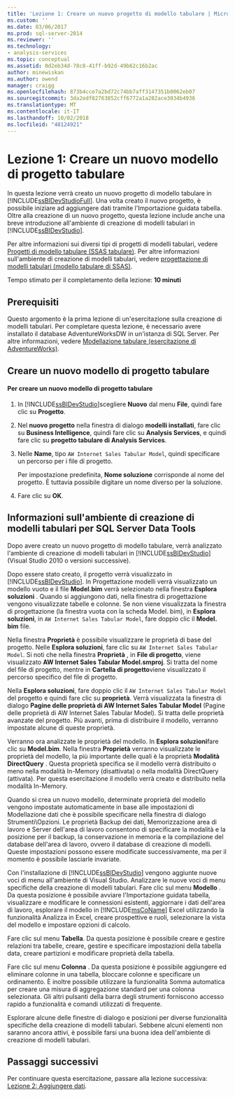 ```yaml
---
title: 'Lezione 1: Creare un nuovo progetto di modello tabulare | Microsoft Docs'
ms.custom: ''
ms.date: 03/06/2017
ms.prod: sql-server-2014
ms.reviewer: ''
ms.technology:
- analysis-services
ms.topic: conceptual
ms.assetid: 0d2eb34d-78c8-41ff-b92d-49b62c16b2ac
author: minewiskan
ms.author: owend
manager: craigg
ms.openlocfilehash: 873b4cce7a2bd72c74bb7aff3147351b0062eb07
ms.sourcegitcommit: 3da2edf82763852cff6772a1a282ace3034b4936
ms.translationtype: MT
ms.contentlocale: it-IT
ms.lasthandoff: 10/02/2018
ms.locfileid: "48124921"
---
```

# <a name="lesson-1-create-a-new-tabular-model-project"></a>Lezione 1: Creare un nuovo modello di progetto tabulare
  In questa lezione verrà creato un nuovo progetto di modello tabulare in [!INCLUDE[ssBIDevStudioFull](../includes/ssbidevstudiofull-md.md)]. Una volta creato il nuovo progetto, è possibile iniziare ad aggiungere dati tramite l'Importazione guidata tabella. Oltre alla creazione di un nuovo progetto, questa lezione include anche una breve introduzione all'ambiente di creazione di modelli tabulari in [!INCLUDE[ssBIDevStudio](../includes/ssbidevstudio-md.md)].  
  
 Per altre informazioni sui diversi tipi di progetti di modelli tabulari, vedere [Progetti di modello tabulare &#40;SSAS tabulare&#41;](tabular-models/tabular-model-projects-ssas-tabular.md). Per altre informazioni sull'ambiente di creazione di modelli tabulari, vedere [progettazione di modelli tabulari &#40;modello tabulare di SSAS&#41;](tabular-model-designer-ssas-tabular.md).  
  
 Tempo stimato per il completamento della lezione: **10 minuti**  
  
## <a name="prerequisites"></a>Prerequisiti  
 Questo argomento è la prima lezione di un'esercitazione sulla creazione di modelli tabulari. Per completare questa lezione, è necessario avere installato il database AdventureWorksDW in un'istanza di SQL Server. Per altre informazioni, vedere [Modellazione tabulare &#40;esercitazione di AdventureWorks&#41;](tabular-modeling-adventure-works-tutorial.md).  
  
## <a name="create-a-new-tabular-model-project"></a>Creare un nuovo modello di progetto tabulare  
  
#### <a name="to-create-a-new-tabular-model-project"></a>Per creare un nuovo modello di progetto tabulare  
  
1.  In [!INCLUDE[ssBIDevStudio](../includes/ssbidevstudio-md.md)]scegliere **Nuovo** dal menu **File**, quindi fare clic su **Progetto**.  
  
2.  Nel **nuovo progetto** nella finestra di dialogo **modelli installati**, fare clic su **Business Intelligence**, quindi fare clic su **Analysis Services**, e quindi fare clic su **progetto tabulare di Analysis Services**.  
  
3.  Nelle **Name**, tipo `AW Internet Sales Tabular Model`, quindi specificare un percorso per i file di progetto.  
  
     Per impostazione predefinita, **Nome soluzione** corrisponde al nome del progetto. È tuttavia possibile digitare un nome diverso per la soluzione.  
  
4.  Fare clic su **OK**.  
  
## <a name="understanding-the-sql-server-data-tools-tabular-model-authoring-environment"></a>Informazioni sull'ambiente di creazione di modelli tabulari per SQL Server Data Tools  
 Dopo avere creato un nuovo progetto di modello tabulare, verrà analizzato l'ambiente di creazione di modelli tabulari in [!INCLUDE[ssBIDevStudio](../includes/ssbidevstudio-md.md)] (Visual Studio 2010 o versioni successive).  
  
 Dopo essere stato creato, il progetto verrà visualizzato in [!INCLUDE[ssBIDevStudio](../includes/ssbidevstudio-md.md)]. In Progettazione modelli verrà visualizzato un modello vuoto e il file **Model.bim** verrà selezionato nella finestra **Esplora soluzioni** . Quando si aggiungono dati, nella finestra di progettazione vengono visualizzate tabelle e colonne. Se non viene visualizzata la finestra di progettazione (la finestra vuota con la scheda Model. bim), in **Esplora soluzioni**, in `AW Internet Sales Tabular Model`, fare doppio clic il **Model. bim** file.  
  
 Nella finestra **Proprietà** è possibile visualizzare le proprietà di base del progetto. Nelle **Esplora soluzioni**, fare clic su `AW Internet Sales Tabular Model`. Si noti che nella finestra **Proprietà** , in **File di progetto**, viene visualizzato **AW Internet Sales Tabular Model.smproj**. Si tratta del nome del file di progetto, mentre in **Cartella di progetto**viene visualizzato il percorso specifico del file di progetto.  
  
 Nella **Esplora soluzioni**, fare doppio clic il `AW Internet Sales Tabular Model` del progetto e quindi fare clic su **proprietà**. Verrà visualizzata la finestra di dialogo **Pagine delle proprietà di AW Internet Sales Tabular Model** (Pagine delle proprietà di AW Internet Sales Tabular Model). Si tratta delle proprietà avanzate del progetto. Più avanti, prima di distribuire il modello, verranno impostate alcune di queste proprietà.  
  
 Verranno ora analizzate le proprietà del modello. In **Esplora soluzioni**fare clic su **Model.bim**. Nella finestra **Proprietà** verranno visualizzate le proprietà del modello, la più importante delle quali è la proprietà **Modalità DirectQuery** . Questa proprietà specifica se il modello verrà distribuito o meno nella modalità In-Memory (disattivata) o nella modalità DirectQuery (attivata). Per questa esercitazione il modello verrà creato e distribuito nella modalità In-Memory.  
  
 Quando si crea un nuovo modello, determinate proprietà del modello vengono impostate automaticamente in base alle impostazioni di Modellazione dati che è possibile specificare nella finestra di dialogo Strumenti\Opzioni. Le proprietà Backup dei dati, Memorizzazione area di lavoro e Server dell'area di lavoro consentono di specificare la modalità e la posizione per il backup, la conservazione in memoria e la compilazione del database dell'area di lavoro, ovvero il database di creazione di modelli. Queste impostazioni possono essere modificate successivamente, ma per il momento è possibile lasciarle invariate.  
  
 Con l'installazione di [!INCLUDE[ssBIDevStudio](../includes/ssbidevstudio-md.md)] vengono aggiunte nuove voci di menu all'ambiente di Visual Studio. Analizzare le nuove voci di menu specifiche della creazione di modelli tabulari. Fare clic sul menu **Modello** . Da questa posizione è possibile avviare l'Importazione guidata tabella, visualizzare e modificare le connessioni esistenti, aggiornare i dati dell'area di lavoro, esplorare il modello in [!INCLUDE[msCoName](../includes/msconame-md.md)] Excel utilizzando la funzionalità Analizza in Excel, creare prospettive e ruoli, selezionare la vista del modello e impostare opzioni di calcolo.  
  
 Fare clic sul menu **Tabella**. Da questa posizione è possibile creare e gestire relazioni tra tabelle, creare, gestire e specificare impostazioni della tabella data, creare partizioni e modificare proprietà della tabella.  
  
 Fare clic sul menu **Colonna** . Da questa posizione è possibile aggiungere ed eliminare colonne in una tabella, bloccare colonne e specificare un ordinamento. È inoltre possibile utilizzare la funzionalità Somma automatica per creare una misura di aggregazione standard per una colonna selezionata. Gli altri pulsanti della barra degli strumenti forniscono accesso rapido a funzionalità e comandi utilizzati di frequente.  
  
 Esplorare alcune delle finestre di dialogo e posizioni per diverse funzionalità specifiche della creazione di modelli tabulari. Sebbene alcuni elementi non saranno ancora attivi, è possibile farsi una buona idea dell'ambiente di creazione di modelli tabulari.  
  
## <a name="next-steps"></a>Passaggi successivi  
 Per continuare questa esercitazione, passare alla lezione successiva: [Lezione 2: Aggiungere dati](lesson-2-add-data.md).  
  
  
